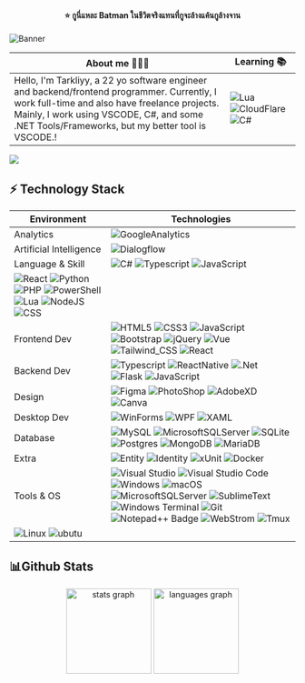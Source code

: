 <h4 align="center">⭐️ กูนี่แหละ Batman ในชีวิตจริงแทนที่กูจะล้างแค้นกูล้างจาน</h4>

![Banner](https://m1r.ai/n1mk6.png)

| About me ☝🏻🤓 | Learning 📚 |
|-|-|
| Hello, I'm Tarkliyy, a 22 yo software engineer and backend/frontend programmer. Currently, I work full-time and also have freelance projects. <br>Mainly, I work using VSCODE, C#, and some .NET Tools/Frameworks, but my better tool is VSCODE.!</br> |  ![Lua](https://img.shields.io/badge/lua-%235C2D91.svg?style=for-the-badge&logo=lua&logoColor=white)  ![CloudFlare](https://img.shields.io/badge/Cloudflare-F38020?style=for-the-badge&logo=Cloudflare&logoColor=white) ![C#](https://img.shields.io/badge/c%23-551DEF.svg?style=for-the-badge&logo=csharp&logoColor=white)||

[![](https://visitcount.itsvg.in/api?id=Tarkliyy&label=Profile%20Views&color=11&icon=4&pretty=true)](https://github.com/tarkliyy)

<h2>⚡ Technology Stack </h2>

| Environment | Technologies |
| ----------- | ------------ |
| Analytics | ![GoogleAnalytics](https://img.shields.io/badge/Google%20Analytics-E37400?style=for-the-badge&logo=google%20analytics&logoColor=white)|
| Artificial Intelligence | ![Dialogflow](https://img.shields.io/badge/dialogflow-FF9800?style=for-the-badge&logo=dialogflow&logoColor=white) |
| Language & Skill | ![C#](https://img.shields.io/badge/c%23-551DEF.svg?style=for-the-badge&logo=csharp&logoColor=white) ![Typescript](https://img.shields.io/badge/TypeScript-007ACC?style=for-the-badge&logo=typescript&logoColor=white) ![JavaScript](https://img.shields.io/badge/JavaScript-F7DF1E?style=for-the-badge&logo=javascript&logoColor=black)
![React](https://img.shields.io/badge/React-20232A?style=for-the-badge&logo=react&logoColor=61DAFB)  ![Python](https://img.shields.io/badge/python-3670A0?style=for-the-badge&logo=python&logoColor=ffdd54) ![PHP](https://img.shields.io/badge/php-%23777BB4.svg?style=for-the-badge&logo=php&logoColor=white) ![PowerShell](https://img.shields.io/badge/PowerShell-%235391FE.svg?style=for-the-badge&logo=powershell&logoColor=white) ![Lua](https://img.shields.io/badge/lua-%235C2D91.svg?style=for-the-badge&logo=lua&logoColor=white) ![NodeJS](https://img.shields.io/badge/Node.js-43853D?style=for-the-badge&logo=node.js&logoColor=white) ![CSS](https://img.shields.io/badge/CSS-239120?&style=for-the-badge&logo=css3&logoColor=white) |
| Frontend Dev | ![HTML5](https://img.shields.io/badge/html5-%23E34F26.svg?style=for-the-badge&logo=html5&logoColor=white) ![CSS3](https://img.shields.io/badge/css3-%231572B6.svg?style=for-the-badge&logo=css3&logoColor=white) ![JavaScript](https://img.shields.io/badge/javascript-%23323330.svg?style=for-the-badge&logo=javascript&logoColor=%23F7DF1E) ![Bootstrap](https://img.shields.io/badge/bootstrap-%23563D7C.svg?style=for-the-badge&logo=bootstrap&logoColor=white) ![jQuery](https://img.shields.io/badge/jquery-%230769AD.svg?style=for-the-badge&logo=jquery&logoColor=white) ![Vue](https://img.shields.io/badge/Vue.js-35495E?style=for-the-badge&logo=vue.js&logoColor=4FC08D) ![Tailwind_CSS](https://img.shields.io/badge/Tailwind_CSS-38B2AC?style=for-the-badge&logo=tailwind-css&logoColor=white) ![React](https://img.shields.io/badge/React-20232A?style=for-the-badge&logo=react&logoColor=61DAFB)|
| Backend Dev |  ![Typescript](https://img.shields.io/badge/TypeScript-007ACC?style=for-the-badge&logo=typescript&logoColor=white) ![ReactNative](https://img.shields.io/badge/React_Native-20232A?style=for-the-badge&logo=react&logoColor=61DAFB) ![.Net](https://img.shields.io/badge/ASP.NET-5C2D91?style=for-the-badge&logo=.net&logoColor=white) ![Flask](https://img.shields.io/badge/flask-%23000.svg?style=for-the-badge&logo=flask&logoColor=white) ![JavaScript](https://img.shields.io/badge/javascript-%23323330.svg?style=for-the-badge&logo=javascript&logoColor=%23F7DF1E)  |
| Design | ![Figma](https://img.shields.io/badge/Figma-F24E1E?style=for-the-badge&logo=figma&logoColor=white) ![PhotoShop](https://img.shields.io/badge/Adobe%20Photoshop-31A8FF?style=for-the-badge&logo=Adobe%20Photoshop&logoColor=black) ![AdobeXD](https://img.shields.io/badge/Adobe%20XD-470137?style=for-the-badge&logo=Adobe%20XD&logoColor=#FF61F6) ![Canva](https://img.shields.io/badge/Canva-%2300C4CC.svg?&style=for-the-badge&logo=Canva&logoColor=white)|
| Desktop Dev | ![WinForms](https://img.shields.io/badge/WinForms-5A677A?style=for-the-badge&logo=windowsXP&logoColor=FFFFFF) ![WPF](https://img.shields.io/badge/WPF-1572B6?style=for-the-badge&logo=windows&logoColor=FFFFFF) ![XAML](https://img.shields.io/badge/xaml-%23007ACC.svg?style=for-the-badge&logo=xaml&logoColor=white) |
| Database | ![MySQL](https://img.shields.io/badge/mysql-%231572B6.svg?style=for-the-badge&logo=mysql&logoColor=white) ![MicrosoftSQLServer](https://img.shields.io/badge/MS%20SQL%20Server-CC2927?style=for-the-badge&logo=microsoft%20sql%20server&logoColor=white) ![SQLite](https://img.shields.io/badge/sqlite-%2307405e.svg?style=for-the-badge&logo=sqlite&logoColor=white) ![Postgres](https://img.shields.io/badge/postgresql-%23316192.svg?style=for-the-badge&logo=postgresql&logoColor=white) ![MongoDB](https://img.shields.io/badge/MongoDB-%234ea94b.svg?style=for-the-badge&logo=mongodb&logoColor=white) ![MariaDB](https://img.shields.io/badge/MariaDB-003545?style=for-the-badge&logo=mariadb&logoColor=white) |
| Extra |  ![Entity](https://img.shields.io/badge/Entity%20Framework-5C2D91?style=for-the-badge&logo=.net) ![Identity](https://img.shields.io/badge/ASP%20Identity-4879AB?style=for-the-badge&logo=microsoft) ![xUnit](https://img.shields.io/badge/XUnit-black?style=for-the-badge&logo=x) ![Docker](https://img.shields.io/badge/docker-%230db7ed.svg?style=for-the-badge&logo=docker&logoColor=white) |
| Tools & OS | ![Visual Studio](https://img.shields.io/badge/Visual%20Studio-5E4481?style=for-the-badge&logo=Visual%20Studio&logoColor=FFFFFF) ![Visual Studio Code](https://img.shields.io/badge/Visual%20Studio%20Code-0080CE?style=for-the-badge&logo=Visual%20Studio%20Code&logoColor=FFFFFF)   ![Windows](https://img.shields.io/badge/Windows-0078D6?style=for-the-badge&logo=windows&logoColor=white) ![macOS](https://img.shields.io/badge/mac%20os-000000?style=for-the-badge&logo=macos&logoColor=F0F0F0) ![MicrosoftSQLServer](https://img.shields.io/badge/MS%20SQL%20SMS-CC2927?style=for-the-badge&logo=microsoft%20sql%20server&logoColor=white) ![SublimeText](https://img.shields.io/badge/sublime_text-%23575757.svg?&style=for-the-badge&logo=sublime-text&logoColor=important) ![Windows Terminal](https://img.shields.io/badge/MS%20Terminal-%234D4D4D.svg?style=for-the-badge&logo=windows-terminal&logoColor=white) ![Git](https://img.shields.io/badge/git-%23F05033.svg?style=for-the-badge&logo=git&logoColor=white) ![Notepad++ Badge](https://img.shields.io/badge/Notepad++-%234ea94b.svg?style=for-the-badge&logo=notepad%2B%2B&logoColor=white) ![WebStrom](https://img.shields.io/badge/WebStorm-000000?style=for-the-badge&logo=WebStorm&logoColor=white) ![Tmux](https://img.shields.io/badge/tmux-1BB91F?style=for-the-badge&logo=tmux&logoColor=white)
![Linux](https://img.shields.io/badge/Linux-FCC624?style=for-the-badge&logo=linux&logoColor=black) ![ubutu](https://img.shields.io/badge/Ubuntu-E95420?style=for-the-badge&logo=ubuntu&logoColor=white)|<br>

<h2>📊Github Stats</h2>

<div align="center">
  <img src="https://github-readme-stats.vercel.app/api?username=tarkliyy&hide_title=false&hide_rank=false&show_icons=true&include_all_commits=true&count_private=true&disable_animations=false&theme=dracula&locale=en&hide_border=false" height="150" alt="stats graph"  />
  <img src="https://github-readme-stats.vercel.app/api/top-langs?username=tarkliyy&locale=en&hide_title=false&layout=compact&card_width=320&langs_count=5&theme=dracula&hide_border=false" height="150" alt="languages graph"  />
</div>
